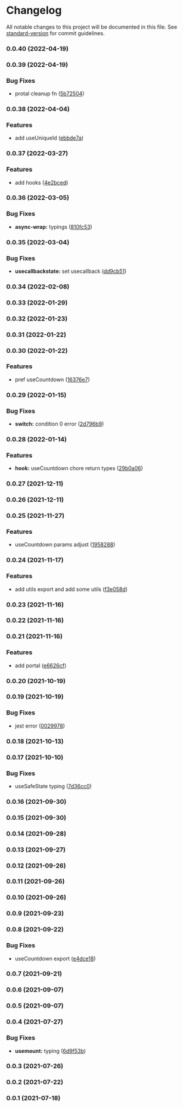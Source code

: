 # Changelog

All notable changes to this project will be documented in this file. See [standard-version](https://github.com/conventional-changelog/standard-version) for commit guidelines.

### 0.0.40 (2022-04-19)

### 0.0.39 (2022-04-19)


### Bug Fixes

* protal cleanup fn ([5b72504](https://github.com/planjs/react-utils/commit/5b72504fb301c41248066df9b6e43c18a6a4c82a))

### 0.0.38 (2022-04-04)


### Features

* add useUniqueId ([ebbde7a](https://github.com/planjs/react-utils/commit/ebbde7afcdf11806f7c97eaf21ba76d88155edd4))

### 0.0.37 (2022-03-27)


### Features

* add hooks ([4e2bced](https://github.com/planjs/react-utils/commit/4e2bced2191874c42d4466c8c6c0d04026474043))

### 0.0.36 (2022-03-05)


### Bug Fixes

* **async-wrap:** typings ([810fc53](https://github.com/planjs/react-utils/commit/810fc53d6e8acc168b643485391f5d05e7d530e7))

### 0.0.35 (2022-03-04)


### Bug Fixes

* **usecallbackstate:** set usecallback ([dd9cb51](https://github.com/planjs/react-utils/commit/dd9cb5192e040cf216dc6b41b7d980b7c1aceaed))

### 0.0.34 (2022-02-08)

### 0.0.33 (2022-01-29)

### 0.0.32 (2022-01-23)

### 0.0.31 (2022-01-22)

### 0.0.30 (2022-01-22)


### Features

* pref useCountdown ([16376e7](https://github.com/planjs/react-utils/commit/16376e7fec993f5719d0d0df3fd48dc95d133628))

### 0.0.29 (2022-01-15)


### Bug Fixes

* **switch:** condition 0 error ([2d796b9](https://github.com/planjs/react-utils/commit/2d796b9262ccca871c8c15cea31e7bb23c5c317a))

### 0.0.28 (2022-01-14)


### Features

* **hook:** useCountdown chore return types ([29b0a06](https://github.com/planjs/react-utils/commit/29b0a069685ea881f716626a85b384d853659ce9))

### 0.0.27 (2021-12-11)

### 0.0.26 (2021-12-11)

### 0.0.25 (2021-11-27)


### Features

* useCountdown params adjust ([1958288](https://github.com/planjs/react-utils/commit/19582889741068fe90914c5f4e4ef0afb3693743))

### 0.0.24 (2021-11-17)


### Features

* add utils export and add some utils ([f3e058d](https://github.com/planjs/react-utils/commit/f3e058d7cfd6fc3fa8d157e1f7765c91fd2d74b0))

### 0.0.23 (2021-11-16)

### 0.0.22 (2021-11-16)

### 0.0.21 (2021-11-16)


### Features

* add portal ([e6626cf](https://github.com/planjs/react-utils/commit/e6626cf78bfcf2e20ae759b4df606ece4d075f6b))

### 0.0.20 (2021-10-19)

### 0.0.19 (2021-10-19)


### Bug Fixes

* jest error ([0029978](https://github.com/planjs/react-utils/commit/002997827b5e9243103ee7a82b8329463401cb43))

### 0.0.18 (2021-10-13)

### 0.0.17 (2021-10-10)


### Bug Fixes

* useSafeState typing ([7d36cc0](https://github.com/planjs/react-utils/commit/7d36cc08b01604843d03ca4c3c313b7c043da64f))

### 0.0.16 (2021-09-30)

### 0.0.15 (2021-09-30)

### 0.0.14 (2021-09-28)

### 0.0.13 (2021-09-27)

### 0.0.12 (2021-09-26)

### 0.0.11 (2021-09-26)

### 0.0.10 (2021-09-26)

### 0.0.9 (2021-09-23)

### 0.0.8 (2021-09-22)


### Bug Fixes

* useCountdown export ([e4dce18](https://github.com/planjs/react-utils/commit/e4dce180f69694af583a328bc7194da51c4a49bf))

### 0.0.7 (2021-09-21)

### 0.0.6 (2021-09-07)

### 0.0.5 (2021-09-07)

### 0.0.4 (2021-07-27)


### Bug Fixes

* **usemount:** typing ([6d9f53b](https://github.com/planjs/react-utils/commit/6d9f53b9345078ff12e2c9d2f81ccfde4287860c))

### 0.0.3 (2021-07-26)

### 0.0.2 (2021-07-22)

### 0.0.1 (2021-07-18)
